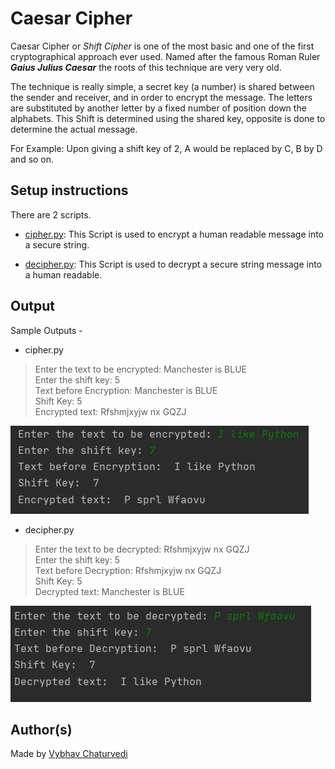 
# Caesar Cipher  
  
Caesar Cipher or *Shift Cipher* is one of the most basic and one of the first cryptographical approach ever used. Named after the famous Roman Ruler ***Gaius Julius Caesar*** the roots of this technique are very very old.   
  
The technique is really simple, a secret key (a number) is shared between the sender and receiver, and in order to   encrypt the message. The letters are substituted by another letter by a fixed number of position down the alphabets. This Shift is determined using the shared key, opposite is done to determine the actual message.  
  
For Example: Upon giving a shift key of 2, A would be replaced by C, B by D and so on.  
  
## Setup instructions  
  
There are 2 scripts.  
- [cipher.py](./cipher.py): This Script is used to encrypt a human readable message into a secure string.

- [decipher.py](./decipher.py): This Script is used to decrypt a secure string message into a human readable.
  
## Output  
  
Sample Outputs -   
  
- cipher.py  
>Enter the text to be encrypted: Manchester is BLUE  
>Enter the shift key: 5  
>Text before Encryption:  Manchester is BLUE  
>Shift Key:  5  
>Encrypted text:  Rfshmjxyjw nx GQZJ  
  
![Result](img/cipher.PNG)  
  
- decipher.py  
>Enter the text to be decrypted: Rfshmjxyjw nx GQZJ  
>Enter the shift key: 5  
>Text before Decryption:  Rfshmjxyjw nx GQZJ  
>Shift Key:  5  
>Decrypted text:  Manchester is BLUE  
  
![Result](img/decipher.PNG)  
  
## Author(s)  
  
Made by [Vybhav Chaturvedi](https://www.linkedin.com/in/vybhav-chaturvedi-0ba82614a/)